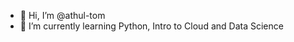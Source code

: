 - 👋 Hi, I’m @athul-tom
- 🌱 I’m currently learning Python, Intro to Cloud and Data Science

<!---
athul-tom/athul-tom is a ✨ special ✨ repository because its `README.md` (this file) appears on your GitHub profile.
You can click the Preview link to take a look at your changes.
--->
